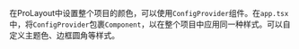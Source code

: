 在ProLayout中设置整个项目的颜色，可以使用`ConfigProvider`组件。在`app.tsx`中，将`ConfigProvider`包裹`Component`，以在整个项目中应用同一种样式。可以自定义主题色、边框圆角等样式。
